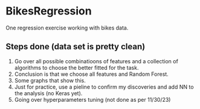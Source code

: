 # BikesRegression
One regression exercise working with bikes data.

## Steps done (data set is pretty clean)

1. Go over all possible combinatioons of features and a collection of algorithms to choose the better fitted for the task.
2. Conclusion is that we choose all features and Random Forest.
3. Some graphs that show this.
4. Just for practice, use a pieline to confirm my discoveries and add NN to the analysis (no Keras yet). 
5. Going over hyperparameters tuning (not done as per 11/30/23)

